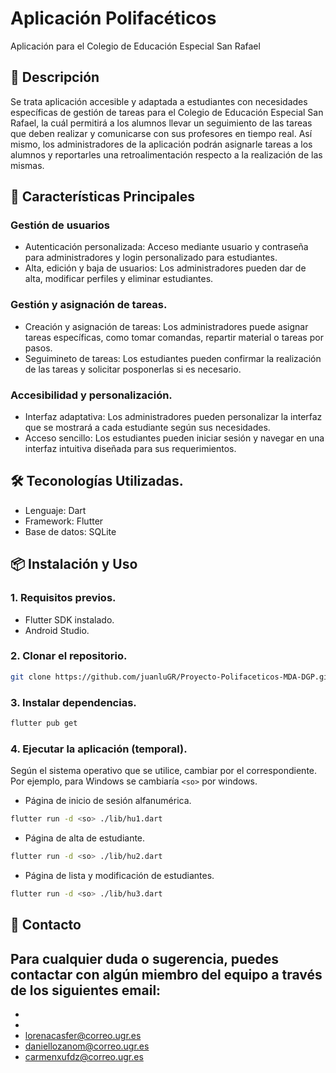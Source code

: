 # Aplicación Polifacéticos

Aplicación para el Colegio de Educación Especial San Rafael

## 📝 Descripción

Se trata aplicación accesible y adaptada a estudiantes con necesidades específicas de gestión de tareas para el Colegio de Educación Especial San Rafael, la cuál permitirá a los alumnos llevar un seguimiento de las tareas que deben realizar y comunicarse con sus profesores en tiempo real. 
Así mismo, los administradores de la aplicación podrán asignarle tareas a los alumnos y reportarles una retroalimentación respecto a la realización de las mismas.


## 🚀 Características Principales

### Gestión de usuarios
- Autenticación personalizada:
Acceso mediante usuario y contraseña para administradores y login personalizado para estudiantes.
- Alta, edición y baja de usuarios:
Los administradores pueden dar de alta, modificar perfiles y eliminar estudiantes.

### Gestión y asignación de tareas.
- Creación y asignación de tareas:
Los administradores puede asignar tareas específicas, como tomar comandas, repartir material o tareas por pasos.
- Seguimineto de tareas:
Los estudiantes pueden confirmar la realización de las tareas y solicitar posponerlas si es necesario.

### Accesibilidad y personalización.
- Interfaz adaptativa:
Los administradores pueden personalizar la interfaz que se mostrará a cada estudiante según sus necesidades.
- Acceso sencillo:
Los estudiantes pueden iniciar sesión y navegar en una interfaz intuitiva diseñada para sus requerimientos.

## 🛠️ Teconologías Utilizadas.
- Lenguaje: Dart
- Framework: Flutter
- Base de datos: SQLite

## 📦 Instalación y Uso
### 1. Requisitos previos.
- Flutter SDK instalado.
- Android Studio.

### 2. Clonar el repositorio.
```bash
git clone https://github.com/juanluGR/Proyecto-Polifaceticos-MDA-DGP.git
```

### 3. Instalar dependencias.
```bash
flutter pub get
```

### 4. Ejecutar la aplicación (temporal).
Según el sistema operativo que se utilice, cambiar <so> por el correspondiente. Por ejemplo, para Windows se cambiaría `<so>` por windows.

- Página de inicio de sesión alfanumérica.
```bash
flutter run -d <so> ./lib/hu1.dart
```

- Página de alta de estudiante.
```bash
flutter run -d <so> ./lib/hu2.dart
```

- Página de lista y modificación de estudiantes.
```bash
flutter run -d <so> ./lib/hu3.dart
```

## 📧 Contacto
Para cualquier duda o sugerencia, puedes contactar con algún miembro del equipo a través de los siguientes email:
- 
-
-
- lorenacasfer@correo.ugr.es
- daniellozanom@correo.ugr.es
- carmenxufdz@correo.ugr.es
